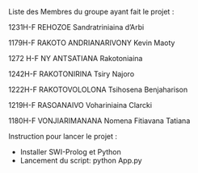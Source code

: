 Liste des Membres du groupe ayant fait le projet :

1231H-F REHOZOE Sandratriniaina d’Arbi

1179H-F RAKOTO ANDRIANARIVONY Kevin Maoty

1272 H-F NY ANTSATIANA Rakotoniaina

1242H-F RAKOTONIRINA Tsiry Najoro

1222H-F RAKOTOVOLOLONA Tsihosena Benjaharison

1219H-F RASOANAIVO Vohariniaina Clarcki

1180H-F VONJIARIMANANA Nomena Fitiavana Tatiana 

Instruction pour lancer le projet : 
- Installer SWI-Prolog et Python
- Lancement du script: python App.py
